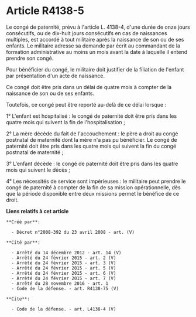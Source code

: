 # Article R4138-5

Le congé de paternité, prévu à l'article L. 4138-4, d'une durée de onze jours consécutifs, ou de dix-huit jours consécutifs
en cas de naissances multiples, est accordé à tout militaire après la naissance de son ou de ses enfants. Le militaire
adresse sa demande par écrit au commandant de la formation administrative au moins un mois avant la date à laquelle il entend
prendre son congé. 

Pour bénéficier du congé, le militaire doit justifier de la filiation de l'enfant par présentation d'un acte de naissance. 

Ce congé doit être pris dans un délai de quatre mois à compter de la naissance de son ou de ses enfants. 

Toutefois, ce congé peut être reporté au-delà de ce délai lorsque : 

1° L'enfant est hospitalisé : le congé de paternité doit être pris dans les quatre mois qui suivent la fin de
l'hospitalisation ; 

2° La mère décède du fait de l'accouchement : le père a droit au congé postnatal de maternité dont la mère n'a pas pu
bénéficier. Le congé de paternité doit être pris dans les quatre mois qui suivent la fin du congé postnatal de maternité ; 

3° L'enfant décède : le congé de paternité doit être pris dans les quatre mois qui suivent le décès ; 

4° Les nécessités de service sont impérieuses : le militaire peut prendre le congé de paternité à compter de la fin de sa
mission opérationnelle, dès que la période disponible entre deux missions permet le bénéfice de ce droit.

**Liens relatifs à cet article**

	**Créé par**:

	  - Décret n°2008-392 du 23 avril 2008 - art. (V)

	**Cité par**:

	  - Arrêté du 14 décembre 2012 - art. 14 (V)
	  - Arrêté du 24 février 2015 - art. 2 (V)
	  - Arrêté du 24 février 2015 - art. 3 (V)
	  - Arrêté du 24 février 2015 - art. 5 (V)
	  - Arrêté du 24 février 2015 - art. 6 (V)
	  - Arrêté du 24 février 2015 - art. 7 (V)
	  - Arrêté du 28 novembre 2016 - art. 1
	  - Code de la défense. - art. R4138-75 (V)

	**Cite**:

	  - Code de la défense. - art. L4138-4 (V)
